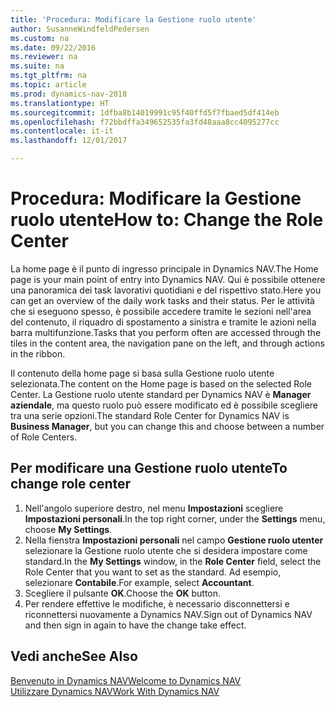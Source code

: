 ```yaml
---
title: 'Procedura: Modificare la Gestione ruolo utente'
author: SusanneWindfeldPedersen
ms.custom: na
ms.date: 09/22/2016
ms.reviewer: na
ms.suite: na
ms.tgt_pltfrm: na
ms.topic: article
ms.prod: dynamics-nav-2018
ms.translationtype: HT
ms.sourcegitcommit: 1dfba8b14019991c95f40ffd5f7fbaed5df414eb
ms.openlocfilehash: f72bbdffa349652535fa3fd48aaa8cc4095277cc
ms.contentlocale: it-it
ms.lasthandoff: 12/01/2017

---
```


# <a name="how-to-change-the-role-center"></a><span data-ttu-id="8f37d-102">Procedura: Modificare la Gestione ruolo utente</span><span class="sxs-lookup"><span data-stu-id="8f37d-102">How to: Change the Role Center</span></span>
<span data-ttu-id="8f37d-103">La home page è il punto di ingresso principale in Dynamics NAV.</span><span class="sxs-lookup"><span data-stu-id="8f37d-103">The Home page is your main point of entry into Dynamics NAV.</span></span> <span data-ttu-id="8f37d-104">Qui è possibile ottenere una panoramica dei task lavorativi quotidiani e del rispettivo stato.</span><span class="sxs-lookup"><span data-stu-id="8f37d-104">Here you can get an overview of the daily work tasks and their status.</span></span> <span data-ttu-id="8f37d-105">Per le attività che si eseguono spesso, è possibile accedere tramite le sezioni nell'area del contenuto, il riquadro di spostamento a sinistra e tramite le azioni nella barra multifunzione.</span><span class="sxs-lookup"><span data-stu-id="8f37d-105">Tasks that you perform often are accessed through the tiles in the content area, the navigation pane on the left, and through actions in the ribbon.</span></span>

<span data-ttu-id="8f37d-106">Il contenuto della home page si basa sulla Gestione ruolo utente selezionata.</span><span class="sxs-lookup"><span data-stu-id="8f37d-106">The content on the Home page is based on the selected Role Center.</span></span> <span data-ttu-id="8f37d-107">La Gestione ruolo utente standard per Dynamics NAV è **Manager aziendale**, ma questo ruolo può essere modificato ed è possibile scegliere tra una serie opzioni.</span><span class="sxs-lookup"><span data-stu-id="8f37d-107">The standard Role Center for Dynamics NAV is **Business Manager**, but you can change this and choose between a number of Role Centers.</span></span>

## <a name="to-change-role-center"></a><span data-ttu-id="8f37d-108">Per modificare una Gestione ruolo utente</span><span class="sxs-lookup"><span data-stu-id="8f37d-108">To change role center</span></span>
1. <span data-ttu-id="8f37d-109">Nell'angolo superiore destro, nel menu **Impostazioni** scegliere **Impostazioni personali**.</span><span class="sxs-lookup"><span data-stu-id="8f37d-109">In the top right corner, under the **Settings** menu, choose **My Settings**.</span></span>
2. <span data-ttu-id="8f37d-110">Nella fienstra **Impostazioni personali** nel campo **Gestione ruolo utenter** selezionare la Gestione ruolo utente che si desidera impostare come standard.</span><span class="sxs-lookup"><span data-stu-id="8f37d-110">In the **My Settings** window, in the **Role Center** field, select the Role Center that you want to set as the standard.</span></span> <span data-ttu-id="8f37d-111">Ad esempio, selezionare **Contabile**.</span><span class="sxs-lookup"><span data-stu-id="8f37d-111">For example, select **Accountant**.</span></span>
3. <span data-ttu-id="8f37d-112">Scegliere il pulsante **OK**.</span><span class="sxs-lookup"><span data-stu-id="8f37d-112">Choose the **OK** button.</span></span>
4. <span data-ttu-id="8f37d-113">Per rendere effettive le modifiche, è necessario disconnettersi e riconnettersi nuovamente a Dynamics NAV.</span><span class="sxs-lookup"><span data-stu-id="8f37d-113">Sign out of Dynamics NAV and then sign in again to have the change take effect.</span></span>

## <a name="see-also"></a><span data-ttu-id="8f37d-114">Vedi anche</span><span class="sxs-lookup"><span data-stu-id="8f37d-114">See Also</span></span>
[<span data-ttu-id="8f37d-115">Benvenuto in Dynamics NAV</span><span class="sxs-lookup"><span data-stu-id="8f37d-115">Welcome to Dynamics NAV</span></span>](across-get-started.md)  
[<span data-ttu-id="8f37d-116">Utilizzare Dynamics NAV</span><span class="sxs-lookup"><span data-stu-id="8f37d-116">Work With Dynamics NAV</span></span>](ui-work-product.md)  

